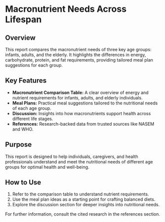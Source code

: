 # Macronutrient Needs Across Lifespan

## Overview
This report compares the macronutrient needs of three key age groups: infants, adults, and the elderly. It highlights the differences in energy, carbohydrate, protein, and fat requirements, providing tailored meal plan suggestions for each group.

## Key Features
- **Macronutrient Comparison Table:** A clear overview of energy and nutrient requirements for infants, adults, and elderly individuals.  
- **Meal Plans:** Practical meal suggestions tailored to the nutritional needs of each age group.  
- **Discussion:** Insights into how macronutrients support health across different life stages.  
- **References:** Research-backed data from trusted sources like NASEM and WHO.

## Purpose
This report is designed to help individuals, caregivers, and health professionals understand and meet the nutritional needs of different age groups for optimal health and well-being.

## How to Use
1. Refer to the comparison table to understand nutrient requirements.
2. Use the meal plan ideas as a starting point for crafting balanced diets.
3. Explore the discussion section for deeper insights into nutritional needs.

For further information, consult the cited research in the references section.
